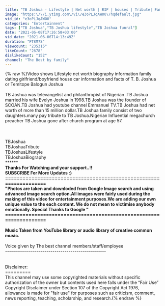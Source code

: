 ```yaml
---
title: "TB Joshua - Lifestyle | Net worth | RIP | houses | Tribute| Family | Biography | Remembering"
image: "https:\/\/i.ytimg.com\/vi\/e3oPLJqAWO0\/hqdefault.jpg"
vid_id: "e3oPLJqAWO0"
categories: "Entertainment"
tags: ["TB Joshua","TB Joshua lifestyle","TB Joshua funral"]
date: "2021-06-08T17:26:58+03:00"
vid_date: "2021-06-06T14:13:49Z"
duration: "PT8M7S"
viewcount: "235315"
likeCount: "2678"
dislikeCount: "152"
channel: "The Best by family"
---
```

{% raw %}Video shows Lifestyle net worth biography information family dating girlfriend/boyfriend house car information and facts of T. B. Joshua or Temitope Balogun Joshua<br /><br />TB Joshua was televangelist and philanthropist of Nigerian .TB Joshua married his wife Evelyn Joshua in 1998.TB Joshua was the founder of SCOAN.TB Joshua had youtube channel Emmanuel TV.TB Joshua had net worth of more than 15 million dollar.TB Joshua family consist of two daughters.many pay tribute to TB Joshua.Nigerian Influential megachurch preacher TB Joshua gone after church program at age 57.<br /><br /><br /><br />TBJoshua<br />TBJoshuaTribute<br />TBJoshuaLifestyle<br />TBJoshuaBiography<br />**************************************************************************************<br />Thanks For Watching  and your support..!!<br />SUBSCRIBE For More Updates :)<br />===================================================================<br />&quot;Photos  are taken and downloded from Google Image search and using advanced image search option.All images were fairly used during the making of this video for entertainment purposes.We are adding our own unique value to the each content. We do not mean to victimise anybody emotionally. Special Thanks to Google &quot;<br />===================================================================<br /><br />Music Taken from YouTube library or audio library of creative common music.<br />********************************************************************************<br />Voice given by The best channel members/staff/employee<br />---------------------------------------------------<br /><br /><br />Disclaimer:<br />=========<br />This channel may use some copyrighted materials without specific authorization of the owner but contents used here falls under the “Fair Use”<br />Copyright Disclaimer under Section 107 of the Copyright Act 1976, allowance is made for &quot;fair use&quot; for purposes such as criticism, comment, news reporting, teaching, scholarship, and research.{% endraw %}

